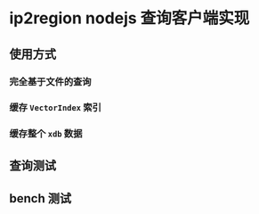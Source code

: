 # ip2region nodejs 查询客户端实现

## 使用方式

### 完全基于文件的查询

### 缓存 `VectorIndex` 索引

### 缓存整个 `xdb` 数据

## 查询测试

## bench 测试
